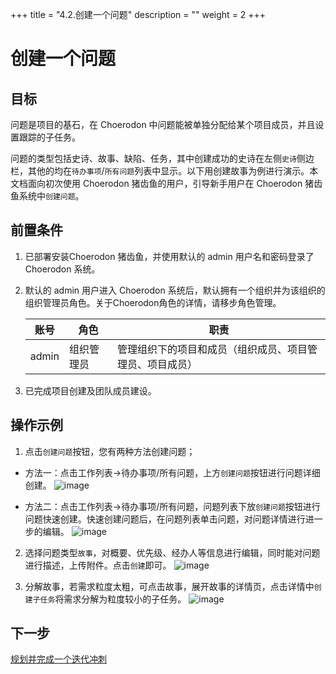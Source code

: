 +++
title = "4.2.创建一个问题"
description = ""
weight = 2
+++

# 创建一个问题
## 目标
问题是项目的基石，在 Choerodon 中问题能被单独分配给某个项目成员，并且设置跟踪的子任务。

问题的类型包括史诗、故事、缺陷、任务，其中创建成功的史诗在左侧`史诗`侧边栏，其他的均在`待办事项`/`所有问题`列表中显示。以下用创建故事为例进行演示。本文档面向初次使用 Choerodon 猪齿鱼的用户，引导新手用户在 Choerodon 猪齿鱼系统中`创建问题`。

## 前置条件
1. 已部署安装Choerodon 猪齿鱼，并使用默认的 admin 用户名和密码登录了 Choerodon 系统。
2. 默认的 admin 用户进入 Choerodon 系统后，默认拥有一个组织并为该组织的组织管理员角色。关于Choerodon角色的详情，请移步角色管理。

    |账号|角色|职责|
    |---|---|---|
    |admin|组织管理员|管理组织下的项目和成员（组织成员、项目管理员、项目成员）|
3. 已完成项目创建及团队成员建设。

## 操作示例

1. 点击`创建问题`按钮，您有两种方法创建问题；

 * 方法一：点击工作列表->待办事项/所有问题，上方`创建问题`按钮进行问题详细创建。
    ![image](/docs/quick-start/agile/image/agile_7.png)

 * 方法二：点击工作列表->待办事项/所有问题，问题列表下放`创建问题`按钮进行问题快速创建。快速创建问题后，在问题列表单击问题，对问题详情进行进一步的编辑。
    ![image](/docs/quick-start/agile/image/agile_8.png)

2. 选择问题类型`故事`，对概要、优先级、经办人等信息进行编辑，同时能对问题进行描述，上传附件。点击`创建`即可。
    ![image](/docs/quick-start/agile/image/agile_9.png)

3. 分解故事，若需求粒度太粗，可点击故事，展开故事的详情页，点击详情中`创建子任务`将需求分解为粒度较小的子任务。
    ![image](/docs/quick-start/agile/image/agile_10.png)


## 下一步
[规划并完成一个迭代冲刺](../../../quick-start/agile/iterative-programming)